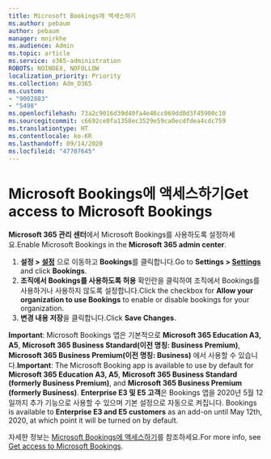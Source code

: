 ```yaml
---
title: Microsoft Bookings에 액세스하기
ms.author: pebaum
author: pebaum
manager: mnirkhe
ms.audience: Admin
ms.topic: article
ms.service: o365-administration
ROBOTS: NOINDEX, NOFOLLOW
localization_priority: Priority
ms.collection: Adm_O365
ms.custom:
- "9002883"
- "5498"
ms.openlocfilehash: 73a2c9016d39d40fa4e46cc069dd0d3f45900c10
ms.sourcegitcommit: c6692ce0fa1358ec3529e59ca0ecdfdea4cdc759
ms.translationtype: HT
ms.contentlocale: ko-KR
ms.lasthandoff: 09/14/2020
ms.locfileid: "47707645"
---
```

# <a name="get-access-to-microsoft-bookings"></a><span data-ttu-id="83d08-102">Microsoft Bookings에 액세스하기</span><span class="sxs-lookup"><span data-stu-id="83d08-102">Get access to Microsoft Bookings</span></span>

<span data-ttu-id="83d08-103">**Microsoft 365 관리 센터**에서 Microsoft Bookings를 사용하도록 설정하세요.</span><span class="sxs-lookup"><span data-stu-id="83d08-103">Enable Microsoft Bookings in the **Microsoft 365 admin center**.</span></span>

1. <span data-ttu-id="83d08-104">**설정 > [설정](https://admin.microsoft.com/Adminportal/Home?source=applauncher#/Settings/Services)** 으로 이동하고 **Bookings**를 클릭합니다.</span><span class="sxs-lookup"><span data-stu-id="83d08-104">Go to **Settings > [Settings](https://admin.microsoft.com/Adminportal/Home?source=applauncher#/Settings/Services)** and click **Bookings**.</span></span>
2. <span data-ttu-id="83d08-105">**조직에서 Bookings를 사용하도록 허용** 확인란을 클릭하여 조직에서 Bookings를 사용하거나 사용하지 않도록 설정합니다.</span><span class="sxs-lookup"><span data-stu-id="83d08-105">Click the checkbox for **Allow your organization to use Bookings** to enable or disable bookings for your organization.</span></span>
3. <span data-ttu-id="83d08-106">**변경 내용 저장**을 클릭합니다.</span><span class="sxs-lookup"><span data-stu-id="83d08-106">Click **Save Changes**.</span></span>

<span data-ttu-id="83d08-107">**Important**: Microsoft Bookings 앱은 기본적으로 **Microsoft 365 Education A3, A5**, **Microsoft 365 Business Standard(이전 명칭: Business Premium)**, **Microsoft 365 Business Premium(이전 명칭: Business)** 에서 사용할 수 있습니다.</span><span class="sxs-lookup"><span data-stu-id="83d08-107">**Important**: The Microsoft Booking app is available to use by default for **Microsoft 365 Education A3, A5**, **Microsoft 365 Business Standard (formerly Business Premium)**, and **Microsoft 365 Business Premium (formerly Business)**.</span></span> <span data-ttu-id="83d08-108">**Enterprise E3 및 E5 고객**은 Bookings 앱을 2020년 5월 12일까지 추가 기능으로 사용할 수 있으며 기본 설정으로 자동으로 켜집니다. </span><span class="sxs-lookup"><span data-stu-id="83d08-108">Bookings is available to **Enterprise E3 and E5 customers** as an add-on until May 12th, 2020, at which point it will be turned on by default.</span></span>

<span data-ttu-id="83d08-109">자세한 정보는 [Microsoft Bookings에 액세스하기](https://support.microsoft.com/ko-KR/office/get-access-to-microsoft-bookings-5382dc07-aaa5-45c9-8767-502333b214ce)를 참조하세요.</span><span class="sxs-lookup"><span data-stu-id="83d08-109">For more info, see [Get access to Microsoft Bookings](https://support.microsoft.com/ko-KR/office/get-access-to-microsoft-bookings-5382dc07-aaa5-45c9-8767-502333b214ce).</span></span>

